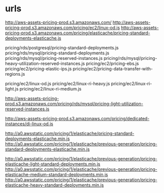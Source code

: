 urls
====

http://aws-assets-pricing-prod.s3.amazonaws.com/
http://aws-assets-pricing-prod.s3.amazonaws.com/pricing/ec2/linux-od.js
http://aws-assets-pricing-prod.s3.amazonaws.com/pricing/elasticache/pricing-standard-deployments-elasticache.js

pricing/rds/postgresql/pricing-standard-deployments.js
pricing/rds/mysql/pricing-standard-deployments.js
pricing/rds/mysql/pricing-reserved-instances.js
pricing/rds/mysql/pricing-heavy-utilization-reserved-instances.js
pricing/ec2/pricing-ebs.js
pricing/ec2/pricing-elastic-ips.js
pricing/ec2/pricing-data-transfer-with-regions.js

pricing/ec2/linux-od.js
pricing/ec2/linux-ri-heavy.js
pricing/ec2/linux-ri-light.js
pricing/ec2/linux-ri-medium.js

http://aws-assets-pricing-prod.s3.amazonaws.com/pricing/rds/mysql/pricing-light-utilization-reserved-instances.js



http://aws-assets-pricing-prod.s3.amazonaws.com/pricing/dedicated-instances/di-linux-od.js


http://a0.awsstatic.com/pricing/1/elasticache/pricing-standard-deployments-elasticache.min.js
http://a0.awsstatic.com/pricing/1/elasticache/previous-generation/pricing-standard-deployments-elasticache.min.js


http://a0.awsstatic.com/pricing/1/elasticache/previous-generation/pricing-elasticache-light-standard-deployments.min.js
http://a0.awsstatic.com/pricing/1/elasticache/previous-generation/pricing-elasticache-medium-standard-deployments.min.js
http://a0.awsstatic.com/pricing/1/elasticache/previous-generation/pricing-elasticache-heavy-standard-deployments.min.js


